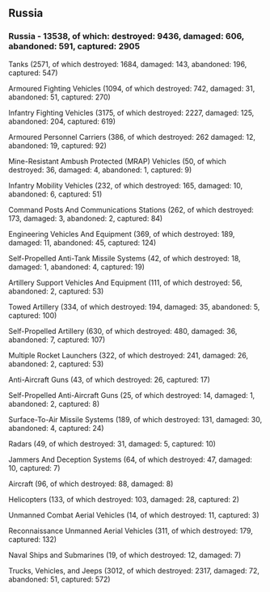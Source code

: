 
 
 ## Russia
 
 ### Russia - 13538, of which: destroyed: 9436, damaged: 606, abandoned: 591, captured: 2905

 

 

 Tanks (2571, of which destroyed: 1684, damaged: 143, abandoned: 196, captured: 547)

 Armoured Fighting Vehicles (1094, of which destroyed: 742, damaged: 31, abandoned: 51, captured: 270)

 Infantry Fighting Vehicles (3175, of which destroyed: 2227, damaged: 125, abandoned: 204, captured: 619)

 Armoured Personnel Carriers (386, of which destroyed: 262 damaged: 12, abandoned: 19, captured: 92)

 Mine-Resistant Ambush Protected (MRAP) Vehicles (50, of which destroyed: 36, damaged: 4, abandoned: 1, captured: 9)

 Infantry Mobility Vehicles (232, of which destroyed: 165, damaged: 10, abandoned: 6, captured: 51)

 Command Posts And Communications Stations (262, of which destroyed: 173, damaged: 3, abandoned: 2, captured: 84)

 Engineering Vehicles And Equipment (369, of which destroyed: 189, damaged: 11, abandoned: 45, captured: 124)

 Self-Propelled Anti-Tank Missile Systems (42, of which destroyed: 18, damaged: 1, abandoned: 4, captured: 19)

 Artillery Support Vehicles And Equipment (111, of which destroyed: 56, abandoned: 2, captured: 53)

 Towed Artillery (334, of which destroyed: 194, damaged: 35, abandoned: 5, captured: 100)

 Self-Propelled Artillery (630, of which destroyed: 480, damaged: 36, abandoned: 7, captured: 107)

 Multiple Rocket Launchers (322, of which destroyed: 241, damaged: 26, abandoned: 2, captured: 53)

 Anti-Aircraft Guns (43, of which destroyed: 26, captured: 17)

 Self-Propelled Anti-Aircraft Guns (25, of which destroyed: 14, damaged: 1, abandoned: 2, captured: 8)

 Surface-To-Air Missile Systems (189, of which destroyed: 131, damaged: 30, abandoned: 4, captured: 24)

 Radars (49, of which destroyed: 31, damaged: 5, captured: 10)

 Jammers And Deception Systems (64, of which destroyed: 47, damaged: 10, captured: 7)

 Aircraft (96, of which destroyed: 88, damaged: 8)

 Helicopters (133, of which destroyed: 103, damaged: 28, captured: 2)

 Unmanned Combat Aerial Vehicles (14, of which destroyed: 11, captured: 3)

 Reconnaissance Unmanned Aerial Vehicles (311, of which destroyed: 179, captured: 132)

 Naval Ships and Submarines (19, of which destroyed: 12, damaged: 7)

 Trucks, Vehicles, and Jeeps (3012, of which destroyed: 2317, damaged: 72, abandoned: 51, captured: 572)

